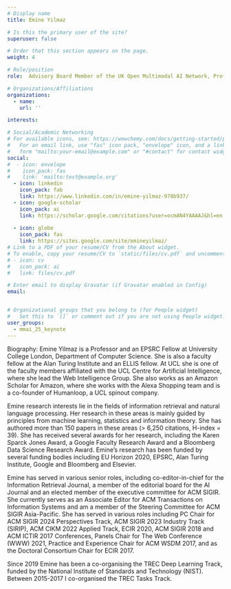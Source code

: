 ```yaml
---
# Display name
title: Emine Yilmaz

# Is this the primary user of the site?
superuser: false

# Order that this section appears on the page.
weight: 4

# Role/position
role:  Advisory Board Member of the UK Open Multimodal AI Network, Professor and EPSRC Fellow at University College London, and Amazon Scholar

# Organizations/Affiliations
organizations:
  - name:
    url: ''

interests:

# Social/Academic Networking
# For available icons, see: https://wowchemy.com/docs/getting-started/page-builder/#icons
#   For an email link, use "fas" icon pack, "envelope" icon, and a link in the
#   form "mailto:your-email@example.com" or "#contact" for contact widget.
social:
#  - icon: envelope
#    icon_pack: fas
#    link: 'mailto:test@example.org'
  - icon: linkedin
    icon_pack: fab
    link: https://www.linkedin.com/in/emine-yilmaz-978b937/
  - icon: google-scholar
    icon_pack: ai
    link: https://scholar.google.com/citations?user=ocmAN4YAAAAJ&hl=en
    
  - icon: globe
    icon_pack: fas
    link: https://sites.google.com/site/emineyilmaz/
# Link to a PDF of your resume/CV from the About widget.
# To enable, copy your resume/CV to `static/files/cv.pdf` and uncomment the lines below.
# - icon: cv
#   icon_pack: ai
#   link: files/cv.pdf

# Enter email to display Gravatar (if Gravatar enabled in Config)
email: 


# Organizational groups that you belong to (for People widget)
#   Set this to `[]` or comment out if you are not using People widget.
user_groups:
  - mmai_25_keynote
---
```

Biography: Emine Yilmaz is a Professor and an EPSRC Fellow at University College London, Department of Computer Science. She is also a faculty fellow at the Alan Turing Institute and an ELLIS fellow. At UCL she is one of the faculty members affiliated with the UCL Centre for Artificial Intelligence, where she lead the Web Intelligence Group. She also works as an Amazon Scholar for Amazon, where she works with the Alexa Shopping team and is a co-founder of Humanloop, a UCL spinout company. 

Emine research interests lie in the fields of information retrieval and natural language processing. Her research in these areas is mainly guided by principles from machine learning, statistics and information theory. She has authored more than 150 papers in these areas (> 6,250 citations, H-index = 39). She has received several awards for her research, including the Karen Sparck Jones Award, a Google Faculty Research Award and a Bloomberg Data Science Research Award. Emine’s research has been funded by several funding bodies including EU Horizon 2020, EPSRC, Alan Turing Institute, Google and Bloomberg and Elsevier. 

Emine has served in various senior roles, including co-editor-in-chief for the Information Retrieval Journal, a member of the editorial board for the AI Journal and an elected member of the executive committee for ACM SIGIR. She currently serves as an Associate Editor for ACM Transactions on Information Systems and am a member of the Steering Committee for ACM SIGIR Asia-Pacific. She has served in various roles including PC Chair for ACM SIGIR 2024 Perspectives Track, ACM SIGIR 2023 Industry Track (SIRIP), ACM CIKM 2022 Applied Track, ECIR 2020, ACM SIGIR 2018 and ACM ICTIR 2017 Conferences, Panels Chair for The Web Conference (WWW) 2021, Practice and Experience Chair for ACM WSDM 2017, and as the Doctoral Consortium Chair for ECIR 2017. 

Since 2019 Emine has been a co-organising the TREC Deep Learning Track, funded by the National Institute of Standards and Technology (NIST). Between 2015-2017 I co-organised the TREC Tasks Track.

